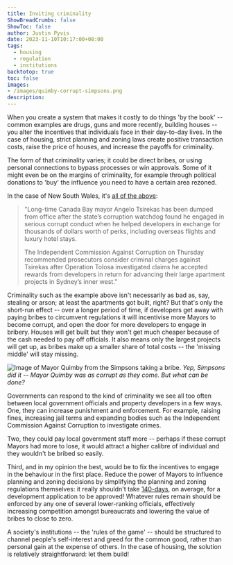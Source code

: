 ```yaml
---
title: Inviting criminality
ShowBreadCrumbs: false
ShowToc: false
author: Justin Pyvis
date: 2023-11-10T10:17:00+08:00
tags:
  - housing
  - regulation
  - institutions
backtotop: true
toc: false
images: 
- /images/quimby-corrupt-simpsons.png
description:
---
```

When you create a system that makes it costly to do things 'by the book' -- common examples are drugs, guns and more recently, building houses -- you alter the incentives that individuals face in their day-to-day lives. In the case of housing, strict planning and zoning laws create positive transaction costs, raise the price of houses, and increase the payoffs for criminality.

The form of that criminality varies; it could be direct bribes, or using personal connections to bypass processes or win approvals. Some of it might even be on the margins of criminality, for example through political donations to 'buy' the influence you need to have a certain area rezoned.

In the case of New South Wales, it's [all of the above](https://www.smh.com.au/national/nsw/canada-bay-mayor-angelo-tsirekas-acted-corruptly-icac-finds-20231109-p5eiql.html):

>"Long-time Canada Bay mayor Angelo Tsirekas has been dumped from office after the state’s corruption watchdog found he engaged in serious corrupt conduct when he helped developers in exchange for thousands of dollars worth of perks, including overseas flights and luxury hotel stays.
>
>The Independent Commission Against Corruption on Thursday recommended prosecutors consider criminal charges against Tsirekas after Operation Tolosa investigated claims he accepted rewards from developers in return for advancing their large apartment projects in Sydney’s inner west."

Criminality such as the example above isn't necessarily as bad as, say, stealing or arson; at least the apartments got built, right? But that's only the short-run effect -- over a longer period of time, if developers get away with paying bribes to circumvent regulations it will incentivise more Mayors to become corrupt, and open the door for more developers to engage in bribery. Houses will get built but they won't get much cheaper because of the cash needed to pay off officials. It also means only the largest projects will get up, as bribes make up a smaller share of total costs -- the 'missing middle' will stay missing.

![Image of Mayor Quimby from the Simpsons taking a bribe.](/images/quimby-corrupt-simpsons.png) *Yep, Simpsons did it -- Mayor Quimby was as corrupt as they come. But what can be done?*

Governments can respond to the kind of criminality we see all too often between local government officials and property developers in a few ways. One, they can increase punishment and enforcement. For example, raising fines, increasing jail terms and expanding bodies such as the Independent Commission Against Corruption to investigate crimes.

Two, they could pay local government staff more -- perhaps if these corrupt Mayors had more to lose, it would attract a higher calibre of individual and they wouldn't be bribed so easily.

Third, and in my opinion the best, would be to fix the incentives to engage in the behaviour in the first place. Reduce the power of Mayors to influence planning and zoning decisions by simplifying the planning and zoning regulations themselves: it really shouldn't take [140-days](https://www.dailytelegraph.com.au/newslocal/liverpool-leader/sydney-housing-crisis-da-wait-times-balloon-to-140-days-on-average-amid-backlog-delays/news-story/d00c20f201f1918b120a794577335ad3?amp), on average, for a development application to be approved! Whatever rules remain should be enforced by any one of several lower-ranking officials, effectively increasing competition amongst bureaucrats and lowering the value of bribes to close to zero.

A society's institutions -- the 'rules of the game' -- should be structured to channel people's self-interest and greed for the common good, rather than personal gain at the expense of others. In the case of housing, the solution is relatively straightforward: let them build!
